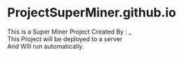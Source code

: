 # ProjectSuperMiner.github.io
This is a Super Miner Project Created By : _ <br>
This Project will be deployed to a server<br>
And WIll run automatically. <br>